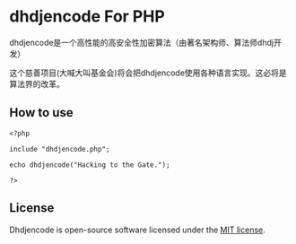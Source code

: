 # dhdjencode For PHP

dhdjencode是一个高性能的高安全性加密算法（由著名架构师、算法师dhdj开发）

这个慈善项目(大喊大叫基金会)将会把dhdjencode使用各种语言实现。这必将是算法界的改革。

## How to use

```
<?php

include "dhdjencode.php";

echo dhdjencode("Hacking to the Gate.");

?>

```

## License

Dhdjencode is open-source software licensed under the [MIT license](https://opensource.org/licenses/MIT).
